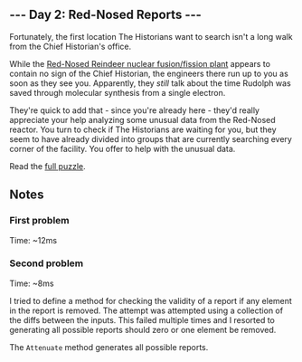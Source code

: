 ## --- Day 2: Red-Nosed Reports ---
Fortunately, the first location The Historians want to search isn't a long walk from the Chief Historian's office.

While the [Red-Nosed Reindeer nuclear fusion/fission plant](/2015/day/19) appears to contain no sign of the Chief Historian, the engineers there run up to you as soon as they see you. Apparently, they <em>still</em> talk about the time Rudolph was saved through molecular synthesis from a single electron.

They're quick to add that - since you're already here - they'd really appreciate your help analyzing some unusual data from the Red-Nosed reactor. You turn to check if The Historians are waiting for you, but they seem to have already divided into groups that are currently searching every corner of the facility. You offer to help with the unusual data.

Read the [full puzzle](https://adventofcode.com/2024/day/2).

## Notes
### First problem
Time: ~12ms

### Second problem
Time: ~8ms

I tried to define a method for checking the validity of a report if any element in the report 
is removed. The attempt was attempted using a collection of the diffs between the inputs. This 
failed multiple times and I resorted to generating all possible reports should zero or one 
element be removed.

The `Attenuate` method generates all possible reports.

